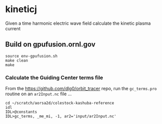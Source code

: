 # kineticj
Given a time harmonic electric wave field calculate the kinetic plasma current
## Build on gpufusion.ornl.gov
```
source env-gpufusion.sh
make clean
make
```

### Calculate the Guiding Center terms file

From the https://github.com/dlg0/orbit_tracer repo, run the `gc_terms.pro` routine on an `ar2Input.nc` file ...
```
cd ~/scratch/aorsa2d/colestock-kashuba-reference
idl
IDL>@constants
IDL>gc_terms, _me_mi, -1, ar2='input/ar2Input.nc'
```
